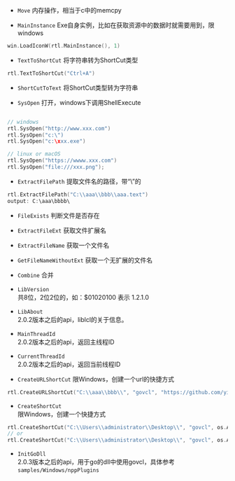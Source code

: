 * `Move` 
内存操作，相当于c中的memcpy  


* `MainInstance` 
Exe自身实例，比如在获取资源中的数据时就需要用到，限windows  

```go
win.LoadIconW(rtl.MainInstance(), 1)
```  
 

* `TextToShortCut` 
将字符串转为ShortCut类型   
```go
rtl.TextToShortCut("Ctrl+A")
```
 

* `ShortCutToText` 
将ShortCut类型转为字符串  


* `SysOpen` 
打开，windows下调用ShellExecute  
```go

// windows
rtl.SysOpen("http://www.xxx.com")
rtl.SysOpen("c:\")
rtl.SysOpen("c:\xxx.exe")

// linux or macOS
rtl.SysOpen("https://wwww.xxx.com")
rtl.SysOpen("file:///xxx.png");
```

* `ExtractFilePath` 
提取文件名的路径，带“\”的  
```go
rtl.ExtractFilePath("C:\\aaa\\bbb\\aaa.text")
output: C:\aaa\bbbb\
``` 

* `FileExists` 
判断文件是否存在  

* `ExtractFileExt` 
获取文件扩展名   

* `ExtractFileName` 
获取一个文件名   

* `GetFileNameWithoutExt` 
获取一个无扩展的文件名  

* `Combine` 
合并   
 
* `LibVersion`  
共8位，2位2位的，如：$01020100 表示 1.2.1.0   

* `LibAbout`  
2.0.2版本之后的api，liblcl的关于信息。   

* `MainThreadId`  
2.0.2版本之后的api，返回主线程ID   

* `CurrentThreadId`  
2.0.2版本之后的api，返回当前线程ID  

* `CreateURLShortCut`
限Windows，创建一个url的快捷方式  
```go
rtl.CreateURLShortCut("C:\\aaa\\bbb\\", "govcl", "https://github.com/ying32/govcl")
```
* `CreateShortCut`  
限Windows，创建一个快捷方式   
```go
rtl.CreateShortCut("C:\\Users\\administrator\\Desktop\\", "govcl", os.Args[0], "", "", "")
// or
rtl.CreateShortCut("C:\\Users\\administrator\\Desktop\\", "govcl", os.Args[0], "", "Description text", "-a -b")
```

* `InitGoDll`  
 2.0.3版本之后的api，用于go的dll中使用govcl，具体参考`samples/Windows/nppPlugins`   

